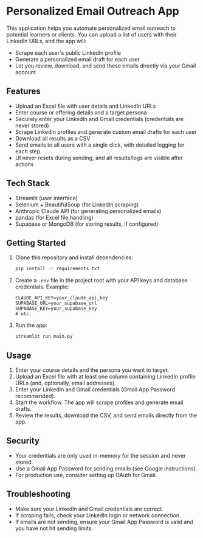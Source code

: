 # Personalized Email Outreach App

This application helps you automate personalized email outreach to potential learners or clients. You can upload a list of users with their LinkedIn URLs, and the app will:
- Scrape each user's public LinkedIn profile
- Generate a personalized email draft for each user
- Let you review, download, and send these emails directly via your Gmail account

## Features
- Upload an Excel file with user details and LinkedIn URLs
- Enter course or offering details and a target persona
- Securely enter your LinkedIn and Gmail credentials (credentials are never stored)
- Scrape LinkedIn profiles and generate custom email drafts for each user
- Download all results as a CSV
- Send emails to all users with a single click, with detailed logging for each step
- UI never resets during sending, and all results/logs are visible after actions

## Tech Stack
- Streamlit (user interface)
- Selenium + BeautifulSoup (for LinkedIn scraping)
- Anthropic Claude API (for generating personalized emails)
- pandas (for Excel file handling)
- Supabase or MongoDB (for storing results, if configured)

## Getting Started
1. Clone this repository and install dependencies:
   ```bash
   pip install -r requirements.txt
   ```
2. Create a `.env` file in the project root with your API keys and database credentials. Example:
   ```env
   CLAUDE_API_KEY=your_claude_api_key
   SUPABASE_URL=your_supabase_url
   SUPABASE_KEY=your_supabase_key
   # etc.
   ```
3. Run the app:
   ```bash
   streamlit run main.py
   ```

## Usage
1. Enter your course details and the persona you want to target.
2. Upload an Excel file with at least one column containing LinkedIn profile URLs (and, optionally, email addresses).
3. Enter your LinkedIn and Gmail credentials (Gmail App Password recommended).
4. Start the workflow. The app will scrape profiles and generate email drafts.
5. Review the results, download the CSV, and send emails directly from the app.

## Security
- Your credentials are only used in-memory for the session and never stored.
- Use a Gmail App Password for sending emails (see Google instructions).
- For production use, consider setting up OAuth for Gmail.

## Troubleshooting
- Make sure your LinkedIn and Gmail credentials are correct.
- If scraping fails, check your LinkedIn login or network connection.
- If emails are not sending, ensure your Gmail App Password is valid and you have not hit sending limits.

